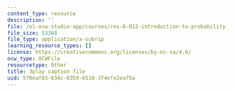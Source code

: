 ```yaml
---
content_type: resource
description: ''
file: /ol-ocw-studio-app/courses/res-6-012-introduction-to-probability-spring-2018/570eaf83634c835965103f4efe2ea75a_uL31gpFdarc.srt
file_size: 13368
file_type: application/x-subrip
learning_resource_types: []
license: https://creativecommons.org/licenses/by-nc-sa/4.0/
ocw_type: OCWFile
resourcetype: Other
title: 3play caption file
uid: 570eaf83-634c-8359-6510-3f4efe2ea75a
---
```

